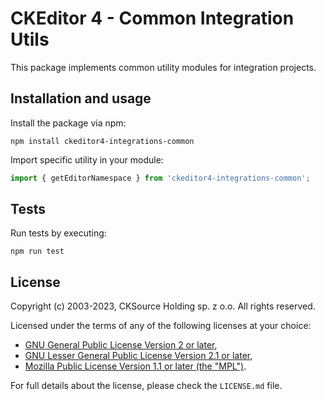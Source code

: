 # CKEditor 4 - Common Integration Utils

This package implements common utility modules for integration projects.

## Installation and usage

Install the package via npm:

```
npm install ckeditor4-integrations-common
```

Import specific utility in your module:

```js
import { getEditorNamespace } from 'ckeditor4-integrations-common';
```

## Tests

Run tests by executing:

```
npm run test
```

## License

Copyright (c) 2003-2023, CKSource Holding sp. z o.o. All rights reserved.

Licensed under the terms of any of the following licenses at your
choice:

* [GNU General Public License Version 2 or later](http://www.gnu.org/licenses/gpl.html),
* [GNU Lesser General Public License Version 2.1 or later](http://www.gnu.org/licenses/lgpl.html),
* [Mozilla Public License Version 1.1 or later (the "MPL")](http://www.mozilla.org/MPL/MPL-1.1.html).

For full details about the license, please check the `LICENSE.md` file.

